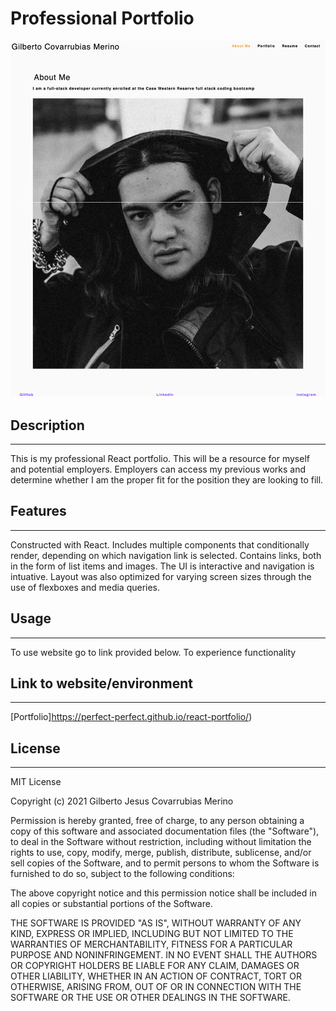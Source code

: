 # Professional Portfolio
![Screenshot](./src/assets/readme/react-portfolio-screenshot.png)

## Description
---
This is my professional React portfolio. This will be a resource for myself and potential employers. Employers can access my previous works and determine whether I am the proper fit for the position they are looking to fill.

## Features
---
Constructed with React. Includes multiple components that conditionally render, depending on which navigation link is selected. Contains links, both in the form of list items and images. The UI is interactive and navigation is intuative. Layout was also optimized for varying screen sizes through the use of flexboxes and media queries.  

## Usage
---
To use website go to link provided below. To experience functionality 

## Link to website/environment
---
[Portfolio]https://perfect-perfect.github.io/react-portfolio/)

## License
---
MIT License

Copyright (c) 2021 Gilberto Jesus Covarrubias Merino

Permission is hereby granted, free of charge, to any person obtaining a copy
of this software and associated documentation files (the "Software"), to deal
in the Software without restriction, including without limitation the rights
to use, copy, modify, merge, publish, distribute, sublicense, and/or sell
copies of the Software, and to permit persons to whom the Software is
furnished to do so, subject to the following conditions:

The above copyright notice and this permission notice shall be included in all
copies or substantial portions of the Software.

THE SOFTWARE IS PROVIDED "AS IS", WITHOUT WARRANTY OF ANY KIND, EXPRESS OR
IMPLIED, INCLUDING BUT NOT LIMITED TO THE WARRANTIES OF MERCHANTABILITY,
FITNESS FOR A PARTICULAR PURPOSE AND NONINFRINGEMENT. IN NO EVENT SHALL THE
AUTHORS OR COPYRIGHT HOLDERS BE LIABLE FOR ANY CLAIM, DAMAGES OR OTHER
LIABILITY, WHETHER IN AN ACTION OF CONTRACT, TORT OR OTHERWISE, ARISING FROM,
OUT OF OR IN CONNECTION WITH THE SOFTWARE OR THE USE OR OTHER DEALINGS IN THE
SOFTWARE.

